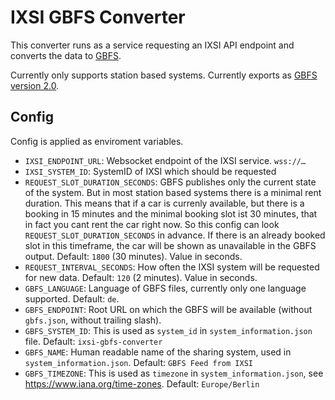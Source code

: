 # IXSI GBFS Converter

This converter runs as a service requesting an IXSI API endpoint and converts the data to [GBFS](https://github.com/NABSA/gbfs/).

Currently only supports station based systems. Currently exports as [GBFS version 2.0](https://github.com/NABSA/gbfs/blob/v2.0/gbfs.md).

## Config

Config is applied as enviroment variables.

* `IXSI_ENDPOINT_URL`: Websocket endpoint of the IXSI service. `wss://…`  
* `IXSI_SYSTEM_ID`: SystemID of IXSI which should be requested
* `REQUEST_SLOT_DURATION_SECONDS`: GBFS publishes only the current state of the system. But in most station based systems there is a minimal rent duration. This means that if a car is currenly available, but there is a booking in 15 minutes and the minimal booking slot ist 30 minutes, that in fact you cant rent the car right now. So this config can look `REQUEST_SLOT_DURATION_SECONDS` in advance. If there is an already booked slot in this timeframe, the car will be shown as unavailable in the GBFS output. Default: `1800` (30 minutes). Value in seconds.
* `REQUEST_INTERVAL_SECONDS`: How often the IXSI system will be requested for new data. Default: `120` (2 minutes). Value in seconds.
* `GBFS_LANGUAGE`: Language of GBFS files, currently only one language supported. Default: `de`.
* `GBFS_ENDPOINT`: Root URL on which the GBFS will be available (without `gbfs.json`, without trailing slash).
* `GBFS_SYSTEM_ID`: This is used as `system_id` in `system_information.json` file. Default: `ixsi-gbfs-converter`
* `GBFS_NAME`: Human readable name of the sharing system, used in `system_information.json`. Default: `GBFS Feed from IXSI`
* `GBFS_TIMEZONE`: This is used as `timezone` in `system_information.json`, see https://www.iana.org/time-zones. Default: `Europe/Berlin`
